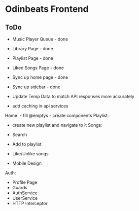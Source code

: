 # Odinbeats Frontend

## ToDo

- Music Player Queue - done
- Library Page - done
- Playlist Page - done
- Liked Songs Page - done
- Sync up home page - done
- Sync up sidebar - done

- Update Temp Data to match API responses more accurately
- add caching in api services

Home:
    - fill @emptys
    - create components
Playlist:
- create new playlist and navigate to it
Songs:
- Search
- Add to playlist
- Like/Unlike songs

- Mobile Design

Auth:
- Profile Page
- Guards
- AuthService
- UserService
- HTTP Interceptor